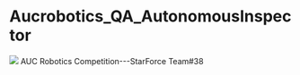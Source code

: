 # Aucrobotics_QA_AutonomousInspector
<img src="https://www.aucrobotics.com/img/Capture.PNG"/>
AUC Robotics Competition---StarForce Team#38
